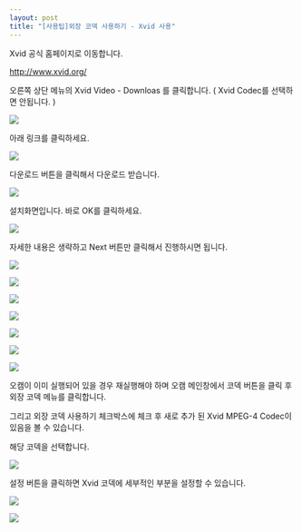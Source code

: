 ```yaml
---
layout: post
title: "[사용팁]외장 코덱 사용하기 - Xvid 사용"
---
```


Xvid 공식 홈페이지로 이동합니다.

<http://www.xvid.org/>

오른쪽 상단 메뉴의 Xvid Video - Downloas 를 클릭합니다. ( Xvid Codec를 선택하면 안됩니다. )

![](/images/tutorial_38_img_1.png)

아래 링크를 클릭하세요.

![](/images/tutorial_38_img_2.png)

다운로드 버튼을 클릭해서 다운로드 받습니다.

![](/images/tutorial_38_img_3.png)

설치화면입니다. 바로 OK를 클릭하세요.

![](/images/tutorial_38_img_4.png)

자세한 내용은 생략하고 Next 버튼만 클릭해서 진행하시면 됩니다.

![](/images/tutorial_38_img_5.png)

![](/images/tutorial_38_img_6.png)

![](/images/tutorial_38_img_7.png)

![](/images/tutorial_38_img_8.png)

![](/images/tutorial_38_img_9.png)

![](/images/tutorial_38_img_10.png)

![](/images/tutorial_38_img_11.png)

오캠이 이미 실행되어 있을 경우 재실행해야 하며 오캠 메인창에서 코덱 버튼을 클릭 후 외장 코덱 메뉴를 클릭합니다.

그리고 외장 코덱 사용하기 체크박스에 체크 후 새로 추가 된 Xvid MPEG-4 Codec이 있음을 볼 수 있습니다.

해당 코덱을 선택합니다.

![](/images/tutorial_38_img_12.png)

설정 버튼을 클릭하면 Xvid 코덱에 세부적인 부분을 설정할 수 있습니다.

![](/images/tutorial_38_img_13.png)

![](/images/tutorial_38_img_14.png)

